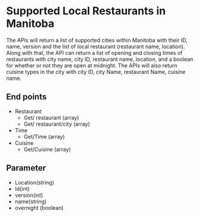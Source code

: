 # Supported Local Restaurants in Manitoba
The APIs will return a list of supported cities within Manitoba with their ID, name, version and the list of local restaurant (restaurant name, location). Along with that, the API can return a list of opening and closing times of restaurants with city name, city ID, restaurant name, location, and a boolean for whether or not they are open at midnight. The APIs will also return cuisine types in the city with city ID, city Name, restaurant Name, cuisine name.

## End points
- Restaurant
  -  Get/ restaurant (array)
  - Get/ restaurant/city (array)
- Time
  - Get/Time (array)
- Cuisine 
  - Get/Cuisine (array)
  
## Parameter
- Location(string)
- Id(int)
- version(int)
- name(string)
- overnight (boolean)
